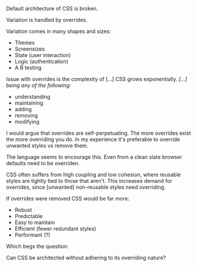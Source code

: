Default architecture of CSS is broken.

Variation is handled by overrides.

Variation comes in many shapes and sizes:

- Themes
- Screensizes
- State (user interaction)
- Logic (authentication)
- A B testing

Issue with overrides is the complexity of [...] CSS grows exponentially. *[...] being any of the following:*

- understanding
- maintaining
- adding
- removing
- modifying

I would argue that overrides are self-perpetuating. The more overrides exist the more overriding you do. In my experience it's preferable to override unwanted styles vs remove them.

The language seems to encourage this. Even from a clean slate browser defaults need to be overriden.

CSS often suffers from high coupling and low cohesion, where reusable styles are tightly tied to those that aren't. This increases demand for overrides, since [unwanted] non-reusable styles need overriding.

If overrides were removed CSS would be far more:

- Robust
- Predictable
- Easy to maintain
- Efficient (fewer redundant styles)
- Performant (?)

Which begs the question:

Can CSS be architected without adhering to its overriding nature?